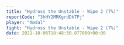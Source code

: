 ```yaml
---
title: "Hydross the Unstable - Wipe 2 (7%)"
reportCode: "3hHY2MRKgrdDkTPj"
player: "Amdal"
fight: "Hydross the Unstable - Wipe 2 (7%)"
date: 2021-10-06T18:48:50.877000+00:00
---
```

